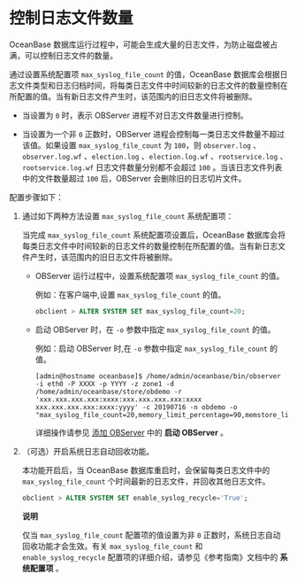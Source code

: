 控制日志文件数量 
=============================

OceanBase 数据库运行过程中，可能会生成大量的日志文件，为防止磁盘被占满，可以控制日志文件的数量。

通过设置系统配置项 `max_syslog_file_count` 的值，OceanBase 数据库会根据日志文件类型和日志归档时间，将每类日志文件中时间较新的日志文件的数量控制在所配置的值。当有新日志文件产生时，该范围内的旧日志文件将被删除。

* 当设置为 `0` 时，表示 OBServer 进程不对日志文件数量进行控制。

  

* 当设置为一个非 `0` 正数时，OBServer 进程会控制每一类日志文件数量不超过该值。如果设置 `max_syslog_file_count` 为 `100`，则 `observer.log` 、`observer.log.wf` 、`election.log` 、`election.log.wf` 、`rootservice.log` 、` rootservice.log.wf` 日志文件数量分别都不会超过 `100` 。当该日志文件列表中的文件数量超过 `100` 后，OBServer 会删除旧的日志切片文件。

  




配置步骤如下：

1. 通过如下两种方法设置 `max_syslog_file_count` 系统配置项：

   当完成 `max_syslog_file_count` 系统配置项设置后，OceanBase 数据库会将每类日志文件中时间较新的日志文件的数量控制在所配置的值。当有新日志文件产生时，该范围内的旧日志文件将被删除。
   * OBServer 运行过程中，设置系统配置项 `max_syslog_file_count` 的值。

     例如：在客户端中,设置 `max_syslog_file_count` 的值。

     ```sql
     obclient > ALTER SYSTEM SET max_syslog_file_count=20;
     ```

     
   

   
   <!-- -->

   * 启动 OBServer 时，在 `-o` 参数中指定 `max_syslog_file_count` 的值。

     例如：启动 OBServer 时,在 `-o` 参数中指定 `max_syslog_file_count` 的值。

     ```unknow
     [admin@hostname oceanbase]$ /home/admin/oceanbase/bin/observer -i eth0 -P XXXX -p YYYY -z zone1 -d /home/admin/oceanbase/store/obdemo -r 'xxx.xxx.xxx.xxx:xxxx:xxx.xxx.xxx.xxx:xxxx xxx.xxx.xxx.xxx:xxxx:yyyy' -c 20190716 -n obdemo -o "max_syslog_file_count=20,memory_limit_percentage=90,memstore_limit_percentage=60,datafile_disk_percentage=80,config_additional_dir=/data/1/obdemo/etc3;/data/log1/obdemo/etc2"
     ```

     

     详细操作请参见 [添加 OBServer](../../1.manage-clusters/5.manage-observers/1.add-an-observer.md) 中的 **启动 OBServer** 。
     
   

   

2. （可选）开启系统日志自动回收功能。

   本功能开启后，当 OceanBase 数据库重启时，会保留每类日志文件中的 `max_syslog_file_count` 个时间最新的日志文件，并回收其他日志文件。

   ```sql
   obclient > ALTER SYSTEM SET enable_syslog_recycle='True';
   ```

   
   **说明**

   

   仅当 `max_syslog_file_count` 配置项的值设置为非 `0` 正数时，系统日志自动回收功能才会生效。有关 `max_syslog_file_count` 和 `enable_syslog_recycle` 配置项的详细介绍，请参见《参考指南》文档中的 **系统配置项** 。
   



